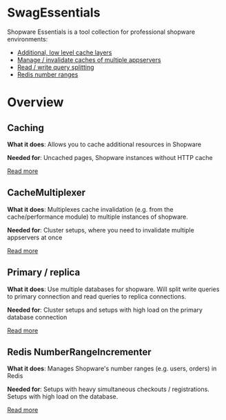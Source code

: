 # SwagEssentials
Shopware Essentials is a tool collection for professional shopware environments:

* [Additional, low level cache layers](#caching)
* [Manage / invalidate caches of multiple appservers](#cachemultiplexer)
* [Read / write query splitting](#primary--replica)
* [Redis number ranges](#redis-numberrangeincrementer)

# Overview
## Caching
**What it does**: Allows you to cache additional resources in Shopware

**Needed for**: Uncached pages, Shopware instances without HTTP cache

[Read more](https://docs.enterprise.shopware.com/performance/essentials/#caching)

## CacheMultiplexer
**What it does**: Multiplexes cache invalidation (e.g. from the cache/performance module) to multiple instances of shopware.

**Needed for**: Cluster setups, where you need to invalidate multiple appservers at once

[Read more](https://docs.enterprise.shopware.com/performance/essentials/#cachemultiplexer)

## Primary / replica
**What it does**: Use multiple databases for shopware. Will split write queries to primary connection and read queries to replica connections.

**Needed for**: Cluster setups and setups with high load on the primary database connection

[Read more](https://docs.enterprise.shopware.com/performance/essentials/#primary-/-replica)

## Redis NumberRangeIncrementer
**What it does**: Manages Shopware's number ranges (e.g. users, orders) in Redis

**Needed for**: Setups with heavy simultaneous checkouts / registrations. Setups with high load on the database.

[Read more](https://docs.enterprise.shopware.com/performance/essentials/#redisnumberrange)
